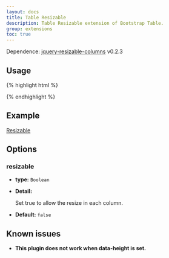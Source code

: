 ```yaml
---
layout: docs
title: Table Resizable
description: Table Resizable extension of Bootstrap Table.
group: extensions
toc: true
---
```


Dependence: [jquery-resizable-columns](https://github.com/dobtco/jquery-resizable-columns) v0.2.3

## Usage

{% highlight html %}
<script src="extensions/resizable/bootstrap-table-resizable.js"></script>
{% endhighlight %}

## Example

[Resizable](https://examples.bootstrap-table.com/#extensions/resizable.html)

## Options

### resizable

- **type:** `Boolean`

- **Detail:**

   Set true to allow the resize in each column.

- **Default:** `false`

## Known issues

- **This plugin does not work when data-height is set.**
